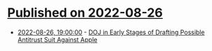 # [Published on 2022-08-26](index.md)

* [2022-08-26, 19:00:00](https://apple.slashdot.org/story/22/08/26/1729243/doj-in-early-stages-of-drafting-possible-antitrust-suit-against-apple?utm_source=rss1.0mainlinkanon&utm_medium=feed) - [DOJ in Early Stages of Drafting Possible Antitrust Suit Against Apple](https://apple.slashdot.org/story/22/08/26/1729243/doj-in-early-stages-of-drafting-possible-antitrust-suit-against-apple?utm_source=rss1.0mainlinkanon&utm_medium=feed)
